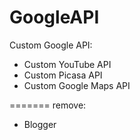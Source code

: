 GoogleAPI
=========

Custom Google API:

- Custom YouTube API
- Custom Picasa API
- Custom Google Maps API

=======
remove:
- Blogger
